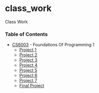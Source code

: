 # class_work
Class Work
### Table of Contents
  - [CS6003](https://github.com/amasse-1/class_work/tree/main/CSC6003) - Foundations Of Programming 1
    - [Project 1](https://github.com/amasse-1/class_work/blob/main/CSC6003/project1.py)
    - [Project 2](https://github.com/amasse-1/class_work/blob/main/CSC6003/project2.py)
    - [Project 3](https://github.com/amasse-1/class_work/tree/main/CSC6003/project3) 
    - [Project 4](https://github.com/amasse-1/class_work/tree/main/CSC6003/project4)
    - [Project 5](https://github.com/amasse-1/class_work/blob/main/CSC6003/project5.py)
    - [Project 6](https://github.com/amasse-1/class_work/tree/main/CSC6003/project6)
    - [Project 7](https://github.com/amasse-1/class_work/tree/main/CSC6003/project7)
    - [Final Project](https://github.com/amasse-1/class_work/tree/main/CSC6003/Final%20Project)
